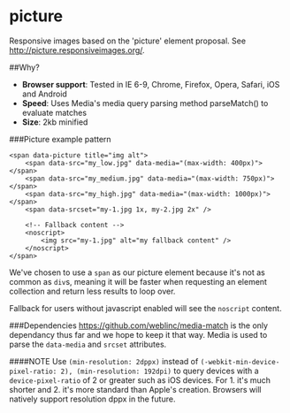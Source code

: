 picture
=======

Responsive images based on the 'picture' element proposal. See http://picture.responsiveimages.org/.

##Why?
* **Browser support**: Tested in IE 6-9, Chrome, Firefox, Opera, Safari, iOS and Android
* **Speed**: Uses Media's media query parsing method parseMatch() to evaluate matches
* **Size**: 2kb minified

###Picture example pattern
```
<span data-picture title="img alt">
    <span data-src="my_low.jpg" data-media="(max-width: 400px)"></span>
    <span data-src="my_medium.jpg" data-media="(max-width: 750px)"></span>
    <span data-src="my_high.jpg" data-media="(max-width: 1000px)"></span>
    <span data-srcset="my-1.jpg 1x, my-2.jpg 2x" />
    
    <!-- Fallback content -->
    <noscript>
        <img src="my-1.jpg" alt="my fallback content" />
    </noscript>
</span>
```

We've chosen to use a ```span``` as our picture element because it's not as common as ```div```s, meaning it will be faster when requesting an element collection and return less results to loop over.

Fallback for users without javascript enabled will see the ```noscript``` content.

###Dependencies
https://github.com/weblinc/media-match is the only dependancy thus far and we hope to keep it that way. Media is used to parse the ```data-media``` and ```srcset``` attributes.

####NOTE
Use ```(min-resolution: 2dppx)``` instead of ```(-webkit-min-device-pixel-ratio: 2), (min-resolution: 192dpi)``` to query devices with a ```device-pixel-ratio``` of 2 or greater such as iOS devices. For 1. it's much shorter and 2. it's more standard than Apple's creation. Browsers will natively support resolution dppx in the future.
